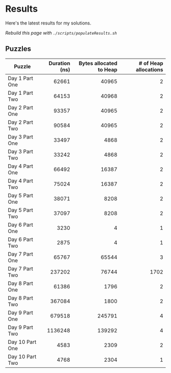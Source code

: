 # Results

Here's the latest results for my solutions.

_Rebuild this page with `./scripts/populateResults.sh`_

## Puzzles

|Puzzle|Duration (ns)|Bytes allocated to Heap|# of Heap allocations|
|-|-:|-:|-:|
|Day 1 Part One|62661|40965|2|
|Day 1 Part Two|64153|40968|2|
|Day 2 Part One|93357|40965|2|
|Day 2 Part Two|90584|40965|2|
|Day 3 Part One|33497|4868|2|
|Day 3 Part Two|33242|4868|2|
|Day 4 Part One|66492|16387|2|
|Day 4 Part Two|75024|16387|2|
|Day 5 Part One|38071|8208|2|
|Day 5 Part Two|37097|8208|2|
|Day 6 Part One|3230|4|1|
|Day 6 Part Two|2875|4|1|
|Day 7 Part One|65767|65544|3|
|Day 7 Part Two|237202|76744|1702|
|Day 8 Part One|61386|1796|2|
|Day 8 Part Two|367084|1800|2|
|Day 9 Part One|679518|245791|4|
|Day 9 Part Two|1136248|139292|4|
|Day 10 Part One|4583|2309|2|
|Day 10 Part Two|4768|2304|1|
